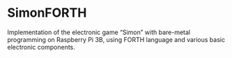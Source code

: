 # SimonFORTH
Implementation of the electronic game “Simon” with bare-metal programming on Raspberry Pi 3B, using FORTH language and various basic electronic components.
